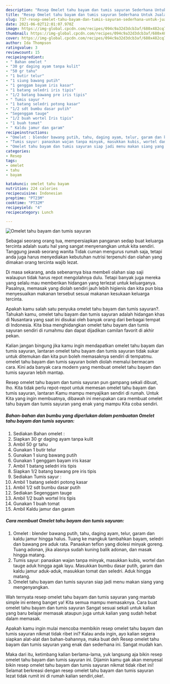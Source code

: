 ```yaml
---
description: "Resep Omelet tahu bayam dan tumis sayuran Sederhana Untuk Jualan"
title: "Resep Omelet tahu bayam dan tumis sayuran Sederhana Untuk Jualan"
slug: 737-resep-omelet-tahu-bayam-dan-tumis-sayuran-sederhana-untuk-jualan
date: 2021-06-02T12:01:07.970Z
image: https://img-global.cpcdn.com/recipes/094c9a32d3dcb3af/680x482cq70/omelet-tahu-bayam-dan-tumis-sayuran-foto-resep-utama.jpg
thumbnail: https://img-global.cpcdn.com/recipes/094c9a32d3dcb3af/680x482cq70/omelet-tahu-bayam-dan-tumis-sayuran-foto-resep-utama.jpg
cover: https://img-global.cpcdn.com/recipes/094c9a32d3dcb3af/680x482cq70/omelet-tahu-bayam-dan-tumis-sayuran-foto-resep-utama.jpg
author: Ida Thompson
ratingvalue: 3
reviewcount: 15
recipeingredient:
- " Bahan omelet "
- "30 gr daging ayam tanpa kulit"
- "50 gr tahu"
- "1 butir telur"
- "1 siung bawang putih"
- "1 genggam bayam iris kasar"
- "1 batang seledri iris tipis"
- "1/2 batang bawang pre iris tipis"
- " Tumis sayur "
- "1 batang seledri potong kasar"
- "1/2 sdt bumbu dasar putih"
- "Segenggam tauge"
- "1/2 buah wortel Iris tipis"
- "1 buah tomat"
- " Kaldu jamur dan garam"
recipeinstructions:
- "Omelet : blender bawang putih, tahu, daging ayam, telur, garam dan kaldu jamur hingga halus. Tuang ke mangkuk tambahkan bayam, seledri dan bawang pre aduk rata. Panaskan teflon yang diolesi minyak goreng. Tuang adonan, jika alasnya sudah kuning balik adonan, dan masak hingga matang."
- "Tumis sayur: panaskan wajan tanpa minyak, masukkan kubis, wortel dan tauge aduk hingga agak layu. Masukkan bumbu dasar putih, garam dan kaldu jamur aduk-aduk, masukkan tomat dan seledri. Aduk hingga matang."
- "Omelet tahu bayam dan tumis sayuran siap jadi menu makan siang yang mengenyangkan."
categories:
- Resep
tags:
- omelet
- tahu
- bayam

katakunci: omelet tahu bayam 
nutrition: 224 calories
recipecuisine: Indonesian
preptime: "PT23M"
cooktime: "PT32M"
recipeyield: "4"
recipecategory: Lunch

---
```



![Omelet tahu bayam dan tumis sayuran](https://img-global.cpcdn.com/recipes/094c9a32d3dcb3af/680x482cq70/omelet-tahu-bayam-dan-tumis-sayuran-foto-resep-utama.jpg)

Sebagai seorang orang tua, mempersiapkan panganan sedap buat keluarga tercinta adalah suatu hal yang sangat menyenangkan untuk kita sendiri. Tanggung jawab seorang  wanita Tidak cuman mengurus rumah saja, tetapi anda juga harus menyediakan kebutuhan nutrisi terpenuhi dan olahan yang dimakan orang tercinta wajib lezat.

Di masa  sekarang, anda sebenarnya bisa membeli olahan siap saji walaupun tidak harus repot mengolahnya dulu. Tetapi banyak juga mereka yang selalu mau memberikan hidangan yang terlezat untuk keluarganya. Pasalnya, memasak yang diolah sendiri jauh lebih higienis dan kita pun bisa menyesuaikan makanan tersebut sesuai makanan kesukaan keluarga tercinta. 



Apakah kamu salah satu penyuka omelet tahu bayam dan tumis sayuran?. Tahukah kamu, omelet tahu bayam dan tumis sayuran adalah hidangan khas di Nusantara yang saat ini disukai oleh banyak orang dari berbagai tempat di Indonesia. Kita bisa menghidangkan omelet tahu bayam dan tumis sayuran sendiri di rumahmu dan dapat dijadikan camilan favorit di akhir pekan.

Kalian jangan bingung jika kamu ingin mendapatkan omelet tahu bayam dan tumis sayuran, lantaran omelet tahu bayam dan tumis sayuran tidak sukar untuk ditemukan dan kita pun boleh memasaknya sendiri di tempatmu. omelet tahu bayam dan tumis sayuran boleh diolah memalui bermacam cara. Kini ada banyak cara modern yang membuat omelet tahu bayam dan tumis sayuran lebih mantap.

Resep omelet tahu bayam dan tumis sayuran pun gampang sekali dibuat, lho. Kita tidak perlu repot-repot untuk memesan omelet tahu bayam dan tumis sayuran, lantaran Kamu mampu menyajikan sendiri di rumah. Untuk Kita yang ingin membuatnya, dibawah ini merupakan cara membuat omelet tahu bayam dan tumis sayuran yang enak yang mampu Kita coba sendiri.

<!--inarticleads1-->

##### Bahan-bahan dan bumbu yang diperlukan dalam pembuatan Omelet tahu bayam dan tumis sayuran:

1. Sediakan  Bahan omelet :
1. Siapkan 30 gr daging ayam tanpa kulit
1. Ambil 50 gr tahu
1. Gunakan 1 butir telur
1. Gunakan 1 siung bawang putih
1. Gunakan 1 genggam bayam iris kasar
1. Ambil 1 batang seledri iris tipis
1. Siapkan 1/2 batang bawang pre iris tipis
1. Sediakan  Tumis sayur :
1. Ambil 1 batang seledri potong kasar
1. Ambil 1/2 sdt bumbu dasar putih
1. Sediakan Segenggam tauge
1. Ambil 1/2 buah wortel Iris tipis
1. Gunakan 1 buah tomat
1. Ambil  Kaldu jamur dan garam




<!--inarticleads2-->

##### Cara membuat Omelet tahu bayam dan tumis sayuran:

1. Omelet : blender bawang putih, tahu, daging ayam, telur, garam dan kaldu jamur hingga halus. Tuang ke mangkuk tambahkan bayam, seledri dan bawang pre aduk rata. Panaskan teflon yang diolesi minyak goreng. Tuang adonan, jika alasnya sudah kuning balik adonan, dan masak hingga matang.
1. Tumis sayur: panaskan wajan tanpa minyak, masukkan kubis, wortel dan tauge aduk hingga agak layu. Masukkan bumbu dasar putih, garam dan kaldu jamur aduk-aduk, masukkan tomat dan seledri. Aduk hingga matang.
1. Omelet tahu bayam dan tumis sayuran siap jadi menu makan siang yang mengenyangkan.




Wah ternyata resep omelet tahu bayam dan tumis sayuran yang mantab simple ini enteng banget ya! Kita semua mampu memasaknya. Cara buat omelet tahu bayam dan tumis sayuran Sangat sesuai sekali untuk kalian yang baru belajar memasak ataupun juga untuk kalian yang sudah hebat dalam memasak.

Apakah kamu ingin mulai mencoba membikin resep omelet tahu bayam dan tumis sayuran nikmat tidak ribet ini? Kalau anda ingin, ayo kalian segera siapkan alat-alat dan bahan-bahannya, maka buat deh Resep omelet tahu bayam dan tumis sayuran yang enak dan sederhana ini. Sangat mudah kan. 

Maka dari itu, ketimbang kalian berlama-lama, yuk langsung aja bikin resep omelet tahu bayam dan tumis sayuran ini. Dijamin kamu gak akan menyesal bikin resep omelet tahu bayam dan tumis sayuran nikmat tidak ribet ini! Selamat berkreasi dengan resep omelet tahu bayam dan tumis sayuran lezat tidak rumit ini di rumah kalian sendiri,oke!.

